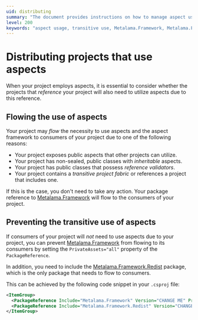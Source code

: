```yaml
---
uid: distributing
summary: "The document provides instructions on how to manage aspect usage in projects, either by allowing it to flow to other projects or preventing its transitive use with the help of Metalama.Framework and Metalama.Framework.Redist packages."
level: 200
keywords: "aspect usage, transitive use, Metalama.Framework, Metalama.Framework.Redist, project reference, flowing aspects, preventing aspects, .NET projects, package reference, inheritable aspects"
---
```


# Distributing projects that use aspects

When your project employs aspects, it is essential to consider whether the projects that _reference_ your project will also need to utilize aspects due to this reference.

## Flowing the use of aspects

Your project may _flow_ the necessity to use aspects and the aspect framework to consumers of your project due to one of the following reasons:

* Your project exposes public aspects that other projects can utilize.
* Your project has non-sealed, public classes with _inheritable_ aspects.
* Your project has public classes that possess _reference validators_.
* Your project contains a _transitive project fabric_ or references a project that includes one.

If this is the case, you don't need to take any action. Your package reference to [Metalama.Framework](https://www.nuget.org/packages/Metalama.Framework) will flow to the consumers of your project.

## Preventing the transitive use of aspects

If consumers of your project will _not_ need to use aspects due to your project, you can prevent [Metalama.Framework](https://www.nuget.org/packages/Metalama.Framework) from flowing to its consumers by setting the `PrivateAssets="all"` property of the `PackageReference`.

In addition, you need to include the [Metalama.Framework.Redist](https://www.nuget.org/packages/Metalama.Framework.Redist) package, which is the only package that needs to flow to consumers.

This can be achieved by the following code snippet in your `.csproj` file:

```xml
<ItemGroup>
  <PackageReference Include="Metalama.Framework" Version="CHANGE ME" PrivateAssets="all"/>
  <PackageReference Include="Metalama.Framework.Redist" Version="CHANGE ME"/>
</ItemGroup>
```



